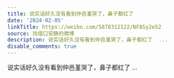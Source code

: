 ```yaml
---
title: 说实话好久没有看到仲邑堇哭了，鼻子都红了
date: '2024-02-05'
linkTitle: https://weibo.com/5878312122/NF8Sy2e52
source: 找借口安静的微博
description: 说实话好久没有看到仲邑堇哭了，鼻子都红了  ...
disable_comments: true
---
```

说实话好久没有看到仲邑堇哭了，鼻子都红了  ...